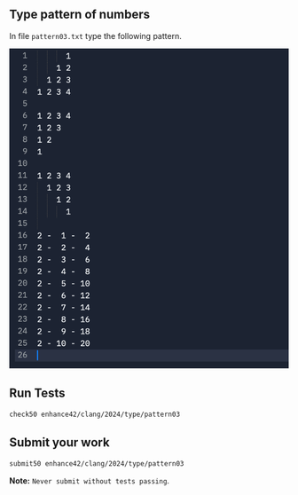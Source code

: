 ## Type pattern of numbers

In file `pattern03.txt` type the following pattern.

![pattern03](./pattern03.png)

## Run Tests
```bash
check50 enhance42/clang/2024/type/pattern03
```

## Submit your work
```bash
submit50 enhance42/clang/2024/type/pattern03
```

**Note:** `Never submit without tests passing`.

